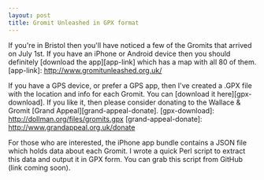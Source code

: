 ```yaml
---
layout: post
title: Gromit Unleashed in GPX format
---
```


If you're in Bristol then you'll have noticed a few of the Gromits that arrived on July 1st. If you have an iPhone or Android device then you should definitely [download the app][app-link] which has a map with all 80 of them.
[app-link]: http://www.gromitunleashed.org.uk/

If you have a GPS device, or prefer a GPS app, then I've created a .GPX file with the location and info for each Gromit. You can [download it here][gpx-download]. If you like it, then please consider donating to the Wallace & Gromit [Grand Appeal][grand-appeal-donate]. 
[gpx-download]: http://dollman.org/files/gromits.gpx
[grand-appeal-donate]: http://www.grandappeal.org.uk/donate

For those who are interested, the iPhone app bundle contains a JSON file which holds data about each Gromit. I wrote a quick Perl script to extract this data and output it in GPX form. You can grab this script from GitHub (link coming soon).
